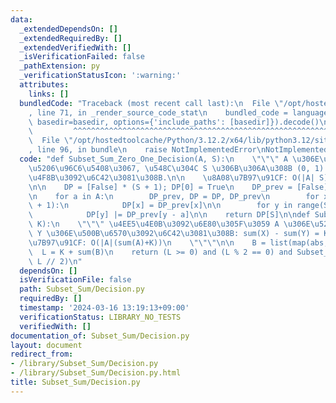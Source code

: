 ```yaml
---
data:
  _extendedDependsOn: []
  _extendedRequiredBy: []
  _extendedVerifiedWith: []
  _isVerificationFailed: false
  _pathExtension: py
  _verificationStatusIcon: ':warning:'
  attributes:
    links: []
  bundledCode: "Traceback (most recent call last):\n  File \"/opt/hostedtoolcache/Python/3.12.2/x64/lib/python3.12/site-packages/onlinejudge_verify/documentation/build.py\"\
    , line 71, in _render_source_code_stat\n    bundled_code = language.bundle(stat.path,\
    \ basedir=basedir, options={'include_paths': [basedir]}).decode()\n          \
    \         ^^^^^^^^^^^^^^^^^^^^^^^^^^^^^^^^^^^^^^^^^^^^^^^^^^^^^^^^^^^^^^^^^^^^^^^^^^^^^^^^^\n\
    \  File \"/opt/hostedtoolcache/Python/3.12.2/x64/lib/python3.12/site-packages/onlinejudge_verify/languages/python.py\"\
    , line 96, in bundle\n    raise NotImplementedError\nNotImplementedError\n"
  code: "def Subset_Sum_Zero_One_Decision(A, S):\n    \"\"\" A \u306E\u591A\u91CD\u90E8\
    \u5206\u96C6\u5408\u3067, \u548C\u304C S \u306B\u306A\u308B (0, 1) \u5217\u306E\
    \u4F8B\u3092\u6C42\u3081\u308B.\n\n    \u8A08\u7B97\u91CF: O(|A| S)\n    \"\"\"\
    \n\n    DP = [False] * (S + 1); DP[0] = True\n    DP_prev = [False] * (S + 1)\n\
    \n    for a in A:\n        DP_prev, DP = DP, DP_prev\n        for x in range(S\
    \ + 1):\n            DP[x] = DP_prev[x]\n\n        for y in range(S, a - 1, -1):\n\
    \            DP[y] |= DP_prev[y - a]\n\n    return DP[S]\n\ndef Subset_Sum_Plus_Minus_One_Decision(A,\
    \ K):\n    \"\"\" \u4EE5\u4E0B\u3092\u6E80\u305F\u3059 A \u306E\u5206\u5272 X,\
    \ Y \u306E\u500B\u6570\u3092\u6C42\u3081\u308B: sum(X) - sum(Y) = K.\n\n    \u8A08\
    \u7B97\u91CF: O(|A|(sum(A)+K))\n    \"\"\"\n\n    B = list(map(abs, A))\n\n  \
    \  L = K + sum(B)\n    return (L >= 0) and (L % 2 == 0) and Subset_Sum_Zero_One_Decision(B,\
    \ L // 2)\n"
  dependsOn: []
  isVerificationFile: false
  path: Subset_Sum/Decision.py
  requiredBy: []
  timestamp: '2024-03-16 13:19:13+09:00'
  verificationStatus: LIBRARY_NO_TESTS
  verifiedWith: []
documentation_of: Subset_Sum/Decision.py
layout: document
redirect_from:
- /library/Subset_Sum/Decision.py
- /library/Subset_Sum/Decision.py.html
title: Subset_Sum/Decision.py
---
```

